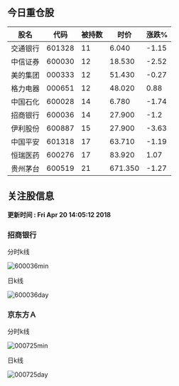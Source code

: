 
## 今日重仓股 

|股名|代码|被持数|时价|涨跌%|
|---|---|---|---|---|
|交通银行|601328|11|6.040|-1.15|
|中信证券|600030|12|18.530|-2.52|
|美的集团|000333|12|51.430|-0.27|
|格力电器|000651|12|48.020|0.88|
|中国石化|600028|14|6.780|-1.74|
|招商银行|600036|14|27.900|-1.2|
|伊利股份|600887|15|27.900|-3.63|
|中国平安|601318|17|63.710|-1.19|
|恒瑞医药|600276|17|83.920|1.07|
|贵州茅台|600519|21|671.350|-1.27|

## 关注股信息
**更新时间 : Fri Apr 20 14:05:12 2018**
### 招商银行 
分时k线

![600036min](http://image.sinajs.cn/newchart/min/n/sh600036.gif)

日k线

![600036day](http://image.sinajs.cn/newchart/daily/n/sh600036.gif)

### 京东方Ａ 
分时k线

![000725min](http://image.sinajs.cn/newchart/min/n/sz000725.gif)

日k线

![000725day](http://image.sinajs.cn/newchart/daily/n/sz000725.gif)
